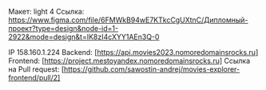 Макет: light 4
Ссылка: https://www.figma.com/file/6FMWkB94wE7KTkcCgUXtnC/Дипломный-проект?type=design&node-id=1-2922&mode=design&t=IK8zI4cXYY1AEn3Q-0

IP 158.160.1.224
Backend: [https://api.movies2023.nomoredomainsrocks.ru]
Frontend: [https://project.mestoyandex.nomoredomainsrocks.ru]
Ссылка на Pull request: [https://github.com/sawostin-andrej/movies-explorer-frontend/pull/2]
